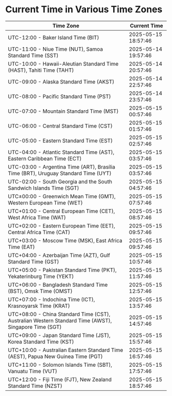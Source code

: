 # Current Time in Various Time Zones

| Time Zone | Current Time |
|-----------|--------------|
| UTC-12:00 - Baker Island Time (BIT) | 2025-05-15 18:57:46 |
| UTC-11:00 - Niue Time (NUT), Samoa Standard Time (SST) | 2025-05-14 19:57:46 |
| UTC-10:00 - Hawaii-Aleutian Standard Time (HAST), Tahiti Time (TAHT) | 2025-05-14 20:57:46 |
| UTC-09:00 - Alaska Standard Time (AKST) | 2025-05-14 22:57:46 |
| UTC-08:00 - Pacific Standard Time (PST) | 2025-05-14 23:57:46 |
| UTC-07:00 - Mountain Standard Time (MST) | 2025-05-15 00:57:46 |
| UTC-06:00 - Central Standard Time (CST) | 2025-05-15 01:57:46 |
| UTC-05:00 - Eastern Standard Time (EST) | 2025-05-15 02:57:46 |
| UTC-04:00 - Atlantic Standard Time (AST), Eastern Caribbean Time (ECT) | 2025-05-15 03:57:46 |
| UTC-03:00 - Argentina Time (ART), Brasília Time (BRT), Uruguay Standard Time (UYT) | 2025-05-15 03:57:46 |
| UTC-02:00 - South Georgia and the South Sandwich Islands Time (SGT) | 2025-05-15 04:57:46 |
| UTC±00:00 - Greenwich Mean Time (GMT), Western European Time (WET) | 2025-05-15 07:57:46 |
| UTC+01:00 - Central European Time (CET), West Africa Time (WAT) | 2025-05-15 08:57:46 |
| UTC+02:00 - Eastern European Time (EET), Central Africa Time (CAT) | 2025-05-15 09:57:46 |
| UTC+03:00 - Moscow Time (MSK), East Africa Time (EAT) | 2025-05-15 09:57:46 |
| UTC+04:00 - Azerbaijan Time (AZT), Gulf Standard Time (GST) | 2025-05-15 10:57:46 |
| UTC+05:00 - Pakistan Standard Time (PKT), Yekaterinburg Time (YEKT) | 2025-05-15 11:57:46 |
| UTC+06:00 - Bangladesh Standard Time (BST), Omsk Time (OMST) | 2025-05-15 12:57:46 |
| UTC+07:00 - Indochina Time (ICT), Krasnoyarsk Time (KRAT) | 2025-05-15 13:57:46 |
| UTC+08:00 - China Standard Time (CST), Australian Western Standard Time (AWST), Singapore Time (SGT) | 2025-05-15 14:57:46 |
| UTC+09:00 - Japan Standard Time (JST), Korea Standard Time (KST) | 2025-05-15 15:57:46 |
| UTC+10:00 - Australian Eastern Standard Time (AEST), Papua New Guinea Time (PGT) | 2025-05-15 16:57:46 |
| UTC+11:00 - Solomon Islands Time (SBT), Vanuatu Time (VUT) | 2025-05-15 17:57:46 |
| UTC+12:00 - Fiji Time (FJT), New Zealand Standard Time (NZST) | 2025-05-15 18:57:46 |
